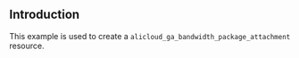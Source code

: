 ## Introduction

This example is used to create a `alicloud_ga_bandwidth_package_attachment` resource.

<!-- BEGIN_TF_DOCS -->

<!-- END_TF_DOCS -->
